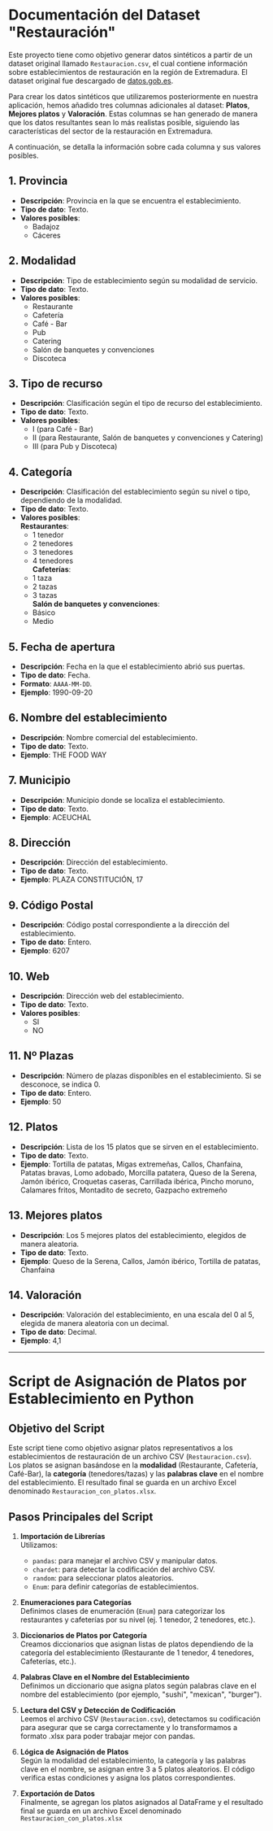 # Documentación del Dataset "Restauración"

Este proyecto tiene como objetivo generar datos sintéticos a partir de un dataset original llamado `Restauracion.csv`, el cual contiene información sobre establecimientos de restauración en la región de Extremadura. El dataset original fue descargado de [datos.gob.es](https://datos.gob.es/es/catalogo/a11002926-establecimientos-de-restauracion-en-extremadura).

Para crear los datos sintéticos que utilizaremos posteriormente en nuestra aplicación, hemos añadido tres columnas adicionales al dataset: **Platos**, **Mejores platos** y **Valoración**. Estas columnas se han generado de manera que los datos resultantes sean lo más realistas posible, siguiendo las características del sector de la restauración en Extremadura.

A continuación, se detalla la información sobre cada columna y sus valores posibles.

## 1. **Provincia**
- **Descripción**: Provincia en la que se encuentra el establecimiento.
- **Tipo de dato**: Texto.
- **Valores posibles**:  
  - Badajoz  
  - Cáceres

## 2. **Modalidad**
- **Descripción**: Tipo de establecimiento según su modalidad de servicio.
- **Tipo de dato**: Texto.
- **Valores posibles**:  
  - Restaurante  
  - Cafetería  
  - Café - Bar  
  - Pub  
  - Catering  
  - Salón de banquetes y convenciones  
  - Discoteca  

## 3. **Tipo de recurso**
- **Descripción**: Clasificación según el tipo de recurso del establecimiento.
- **Tipo de dato**: Texto.
- **Valores posibles**:  
  - I (para Café - Bar)  
  - II (para Restaurante, Salón de banquetes y convenciones y Catering)  
  - III (para Pub y Discoteca)  

## 4. **Categoría**
- **Descripción**: Clasificación del establecimiento según su nivel o tipo, dependiendo de la modalidad.
- **Tipo de dato**: Texto.
- **Valores posibles**:  
  **Restaurantes**:  
  - 1 tenedor  
  - 2 tenedores  
  - 3 tenedores  
  - 4 tenedores  
  **Cafeterías**:  
  - 1 taza  
  - 2 tazas  
  - 3 tazas  
  **Salón de banquetes y convenciones**:  
  - Básico  
  - Medio  

## 5. **Fecha de apertura**
- **Descripción**: Fecha en la que el establecimiento abrió sus puertas.
- **Tipo de dato**: Fecha.
- **Formato**: `AAAA-MM-DD`.
- **Ejemplo**: 1990-09-20

## 6. **Nombre del establecimiento**
- **Descripción**: Nombre comercial del establecimiento.
- **Tipo de dato**: Texto.
- **Ejemplo**: THE FOOD WAY

## 7. **Municipio**
- **Descripción**: Municipio donde se localiza el establecimiento.
- **Tipo de dato**: Texto.
- **Ejemplo**: ACEUCHAL

## 8. **Dirección**
- **Descripción**: Dirección del establecimiento.
- **Tipo de dato**: Texto.
- **Ejemplo**: PLAZA CONSTITUCIÓN, 17

## 9. **Código Postal**
- **Descripción**: Código postal correspondiente a la dirección del establecimiento.
- **Tipo de dato**: Entero.
- **Ejemplo**: 6207

## 10. **Web**
- **Descripción**: Dirección web del establecimiento.
- **Tipo de dato**: Texto.
- **Valores posibles**:  
  - SI  
  - NO

## 11. **Nº Plazas**
- **Descripción**: Número de plazas disponibles en el establecimiento. Si se desconoce, se indica 0.
- **Tipo de dato**: Entero.
- **Ejemplo**: 50

## 12. **Platos**
- **Descripción**: Lista de los 15 platos que se sirven en el establecimiento.
- **Tipo de dato**: Texto.
- **Ejemplo**: Tortilla de patatas, Migas extremeñas, Callos, Chanfaina, Patatas bravas, Lomo adobado, Morcilla patatera, Queso de la Serena, Jamón ibérico, Croquetas caseras, Carrillada ibérica, Pincho moruno, Calamares fritos, Montadito de secreto, Gazpacho extremeño

## 13. **Mejores platos**
- **Descripción**: Los 5 mejores platos del establecimiento, elegidos de manera aleatoria.
- **Tipo de dato**: Texto.
- **Ejemplo**: Queso de la Serena, Callos, Jamón ibérico, Tortilla de patatas, Chanfaina

## 14. **Valoración**
- **Descripción**: Valoración del establecimiento, en una escala del 0 al 5, elegida de manera aleatoria con un decimal.
- **Tipo de dato**: Decimal.
- **Ejemplo**: 4,1

---
# Script de Asignación de Platos por Establecimiento en Python

## Objetivo del Script
Este script tiene como objetivo asignar platos representativos a los establecimientos de restauración de un archivo CSV (`Restauracion.csv`). Los platos se asignan basándose en la **modalidad** (Restaurante, Cafetería, Café-Bar), la **categoría** (tenedores/tazas) y las **palabras clave** en el nombre del establecimiento. El resultado final se guarda en un archivo Excel denominado `Restauracion_con_platos.xlsx`.

## Pasos Principales del Script

1. **Importación de Librerías**  
   Utilizamos:
   - `pandas`: para manejar el archivo CSV y manipular datos.
   - `chardet`: para detectar la codificación del archivo CSV.
   - `random`: para seleccionar platos aleatorios.
   - `Enum`: para definir categorías de establecimientos.

2. **Enumeraciones para Categorías**  
   Definimos clases de enumeración (`Enum`) para categorizar los restaurantes y cafeterías por su nivel (ej. 1 tenedor, 2 tenedores, etc.).

3. **Diccionarios de Platos por Categoría**  
   Creamos diccionarios que asignan listas de platos dependiendo de la categoría del establecimiento (Restaurante de 1 tenedor, 4 tenedores, Cafeterías, etc.).

4. **Palabras Clave en el Nombre del Establecimiento**  
   Definimos un diccionario que asigna platos según palabras clave en el nombre del establecimiento (por ejemplo, "sushi", "mexican", "burger").

5. **Lectura del CSV y Detección de Codificación**  
   Leemos el archivo CSV (`Restauracion.csv`), detectamos su codificación para asegurar que se carga correctamente y lo transformamos a formato .xlsx para poder trabajar mejor con pandas.

6. **Lógica de Asignación de Platos**  
   Según la modalidad del establecimiento, la categoría y las palabras clave en el nombre, se asignan entre 3 a 5 platos aleatorios. El código verifica estas condiciones y asigna los platos correspondientes.
   
7. **Exportación de Datos**  
Finalmente, se agregan los platos asignados al DataFrame y el resultado final se guarda en un archivo Excel denominado `Restauracion_con_platos.xlsx`
